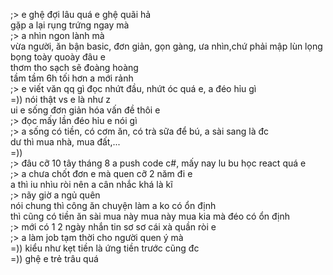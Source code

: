 ;> e ghệ đợi lâu quá e ghệ quãi hả<br>
gặp a lại rụng trứng ngay mà<br>
;> a nhìn ngon lành mà<br>
vừa người, ăn bận basic, đơn giản, gọn gàng, ưa nhìn,chứ phải mập lùn lọng bọng toày quoày đâu e<br>
thơm tho sạch sẽ đoàng hoàng<br>
tầm tầm 6h tối hơn a mới rảnh<br>
;> e viết văn qq gì đọc nhứt đầu, nhứt óc quá e, a đéo hỉu gì<br>
=)) nói thật vs e là như z<br>
ui e sống đơn giản hóa vấn đề thôi e<br>
;> đọc mấy lần đéo hỉu e nói gì<br>
;> a sống có tiền, có cơm ăn, có trà sữa để bú, a sài sang là đc<br>
dư thì mua nhà, mua đất,...<br>
=))<br>
;> đâu cỡ 10 tây tháng 8 a push code c#, mấy nay lu bu học react quá e<br>
;> a chưa chốt đơn e mà quen cỡ 2 năm đi e<br>
a thì iu nhìu ròi nên a cân nhắc khá là kĩ<br>
;> nãy giờ a ngủ quên<br>
nói chung thì công ăn chuyện làm a ko có ổn định<br>
thì cũng có tiền ăn sài mua này mua này mua kia mà đéo có ổn định<br>
;> mới có 1 2 ngày nhắn tin sơ sơ cái xà quần ròi e<br>
;> a làm job tạm thời cho người quen ý mà<br>
=)) kiểu như kẹt tiền là ứng tiền trước cũng đc<br>
=)) ghệ e trẻ trâu quá

